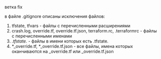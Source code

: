 ветка fix

в файле .gitignore описаны исключения файлов:

1) tfstate, tfvars - файлы с перечисленными расширениями
2) crash.log, override.tf, override.tf.json, terraform.rc, .terraformrc - файлы с перечисленными именами
3) *.tfstate.* - файлы в имени которых есть .tfstate. 
4) *_override.tf, *_override.tf.json - все файлы, имена которых оканчиваются на _override.tf или _override.tf.json
